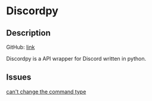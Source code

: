 # Discordpy

## Description
GitHub: [link](https://github.com/Rapptz/discord.py)

Discordpy is a API wrapper for Discord written in python.

## Issues
[can't change the command type](https://github.com/Rapptz/discord.py/issues/8063)
